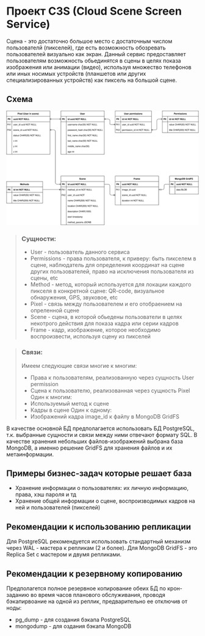 # Проект C3S (Cloud Scene Screen Service)
Сцена - это достаточно большое место с достаточным числом пользователй (пикселей), где есть возможность обозревать пользователей визуально как экран.
Данный сервис предоставляет пользователям возможность обьединятся в сцены в целях показа изображения или анимации (видео),
используя множество телефонов или иных носимых устройств (планшетов или других специализированных устройств) как пиксель на большой сцене.
## Схема
![Schema](entities.svg)
> ### Сущности:
> * User - пользователь данного сервиса
> * Permissions - права пользователя, к приверу: быть пикселем в сцене, наблюдатель для определения координат на сцене других пользователей, право на исключения пользователя из сцены, etc
> * Method - метод, который используется для локации каждого пикселя в конкретной сцене: QR-code, визуальное обнаружения, GPS, звуковое, etc
> * Pixel - связь между пользователем и его отобраением на опреленной сцене
> * Scene - сцена, в которой обьедены пользователи в целях некотрого действия для показа кадра или серии кадров
> * Frame - кадр, изображение, которое необходимо воспроизвести, используя сцену из пикселей

> ### Связи:
> Имеем следующие связи многие к многим:
> * Права к пользователям, реализованную через сущность User permission
> * Сцена к пользователю, реализованная через сущность Pixel
> Один к многим:
> * Используемый метод к сцене
> * Кадры в сцене
> Один к одному:
> * Изображений кадра image_id к файлу в MongoDB GridFS

В качестве основной БД предполагается использовать БД PostgreSQL, т.к. выбранные сущности и связи между ними отвечают формату SQL. В качестве хранения небольших файлов-изображений выбрана база MongoDB, а именно решение GridFS для хранения файлов и их метаинформации. 
## Примеры бизнес-задач которые решает база
* Хранение информации о пользователях: их личную информацию, права, хэш пароля и тд
* Хранение общей информации о сцене, воспроизводимых кадров на ней и пользователей (пикселей)
## Рекомендации к использованию репликации
Для PostgreSQL рекомендуется использовать стандартный механизм через WAL -  мастера к репликам (2 и более).
Для MongoDB GridFS - это Replica Set c мастером и двумя репликами.
## Рекомендации к резервному копированию
Предполагется полное резервное копирование обеих БД по крон-заданию во время часов планового обслуживания, проводя бэкапирвоание на одной из реплик, предварительно ее отключив от ноды:
* pg_dump - для создания бэкапа PostgreSQL
* mongodump - для оздания бэкапа MongoDB

